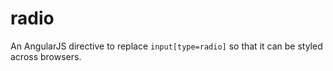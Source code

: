 radio
=====

An AngularJS directive to replace `input[type=radio]` so that it can be styled across browsers.
